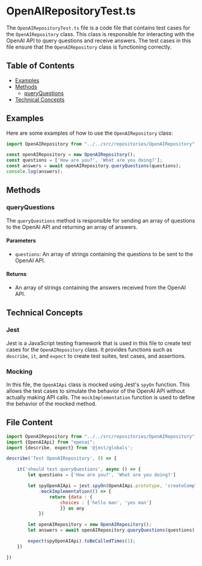 # OpenAIRepositoryTest.ts

The `OpenAIRepositoryTest.ts` file is a code file that contains test cases for the `OpenAIRepository` class. This class is responsible for interacting with the OpenAI API to query questions and receive answers. The test cases in this file ensure that the `OpenAIRepository` class is functioning correctly.

## Table of Contents

- [Examples](#examples)
- [Methods](#methods)
  - [queryQuestions](#queryquestions)
- [Technical Concepts](#technical-concepts)

## Examples

Here are some examples of how to use the `OpenAIRepository` class:

```javascript
import OpenAIRepository from "../../src/repositories/OpenAIRepository";

const openAIRepository = new OpenAIRepository();
const questions = ['How are you?', 'What are you doing?'];
const answers = await openAIRepository.queryQuestions(questions);
console.log(answers);
```

## Methods

### queryQuestions

The `queryQuestions` method is responsible for sending an array of questions to the OpenAI API and returning an array of answers.

#### Parameters

- `questions`: An array of strings containing the questions to be sent to the OpenAI API.

#### Returns

- An array of strings containing the answers received from the OpenAI API.

## Technical Concepts

### Jest

Jest is a JavaScript testing framework that is used in this file to create test cases for the `OpenAIRepository` class. It provides functions such as `describe`, `it`, and `expect` to create test suites, test cases, and assertions.

### Mocking

In this file, the `OpenAIApi` class is mocked using Jest's `spyOn` function. This allows the test cases to simulate the behavior of the OpenAI API without actually making API calls. The `mockImplementation` function is used to define the behavior of the mocked method.

## File Content

```javascript
import OpenAIRepository from "../../src/repositories/OpenAIRepository";
import {OpenAIApi} from "openai";
import {describe, expect} from '@jest/globals';

describe('Test OpenAIRepository', () => {

    it('should test queryQuestions', async () => {
        let questions = ['How are you?', 'What are you doing?']

        let spyOpenAIApi = jest.spyOn(OpenAIApi.prototype, 'createCompletion')
            .mockImplementation(() => {
                return {data : {
                    choices : ['hello man', 'yes man']
                    }} as any
            })

        let openAIRepository = new OpenAIRepository();
        let answers = await openAIRepository.queryQuestions(questions)

        expect(spyOpenAIApi).toBeCalledTimes(1);
    })

})
```